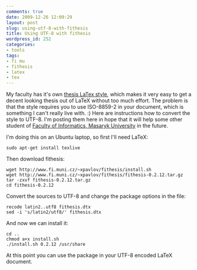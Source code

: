 ```yaml
---
comments: true
date: 2009-12-26 12:09:29
layout: post
slug: using-utf-8-with-fithesis
title: Using UTF-8 with fithesis
wordpress_id: 252
categories:
- tools
tags:
- fi mu
- fithesis
- latex
- tex
---
```


My faculty has it's own [thesis LaTex style](http://www.fi.muni.cz/~xpavlov/fithesis/), which makes it very easy to get a decent looking thesis out of LaTeX without too much effort. The problem is that the style requires you to use ISO-8859-2 in your document, which is something I can't really live with. :) Here are instructions how to convert the style to UTF-8. I'm posting them here in hope that it will help some other student of [Faculty of Informatics, Masaryk University](http://www.fi.muni.cz/index.xhtml.en) in the future.

I'm doing this on an Ubuntu laptop, so first I'll need LaTeX:

    sudo apt-get install texlive

Then download fithesis:

    wget http://www.fi.muni.cz/~xpavlov/fithesis/install.sh
    wget http://www.fi.muni.cz/~xpavlov/fithesis/fithesis-0.2.12.tar.gz
    tar -zxvf fithesis-0.2.12.tar.gz
    cd fithesis-0.2.12

Convert the sources to UTF-8 and change the package options in the file:


    recode latin2..utf8 fithesis.dtx
    sed -i 's/latin2/utf8/' fithesis.dtx

And now we can install it:

    cd ..
    chmod a+x install.sh
    ./install.sh 0.2.12 /usr/share

At this point you can use the package in your UTF-8 encoded LaTeX document.
